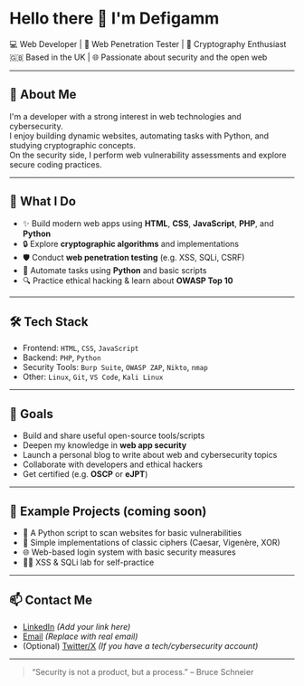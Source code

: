 # Hello there 👋 I'm Defigamm

💻 Web Developer | 🧪 Web Penetration Tester | 🔐 Cryptography Enthusiast  
🇬🇧 Based in the UK | 🌐 Passionate about security and the open web

---

## 🧠 About Me

I'm a developer with a strong interest in web technologies and cybersecurity.  
I enjoy building dynamic websites, automating tasks with Python, and studying cryptographic concepts.  
On the security side, I perform web vulnerability assessments and explore secure coding practices.

---

## 💼 What I Do

- ✨ Build modern web apps using **HTML**, **CSS**, **JavaScript**, **PHP**, and **Python**
- 🔒 Explore **cryptographic algorithms** and implementations
- 🛡️ Conduct **web penetration testing** (e.g. XSS, SQLi, CSRF)
- 🧰 Automate tasks using **Python** and basic scripts
- 🔍 Practice ethical hacking & learn about **OWASP Top 10**

---

## 🛠️ Tech Stack

- Frontend: `HTML`, `CSS`, `JavaScript`
- Backend: `PHP`, `Python`
- Security Tools: `Burp Suite`, `OWASP ZAP`, `Nikto`, `nmap`
- Other: `Linux`, `Git`, `VS Code`, `Kali Linux`

---

## 🎯 Goals

- Build and share useful open-source tools/scripts
- Deepen my knowledge in **web app security**
- Launch a personal blog to write about web and cybersecurity topics
- Collaborate with developers and ethical hackers
- Get certified (e.g. **OSCP** or **eJPT**)

---

## 📂 Example Projects (coming soon)

- 🧪 A Python script to scan websites for basic vulnerabilities  
- 🔐 Simple implementations of classic ciphers (Caesar, Vigenère, XOR)  
- 🌐 Web-based login system with basic security measures  
- 🕵️‍♂️ XSS & SQLi lab for self-practice

---

## 📫 Contact Me

- [LinkedIn](https://www.linkedin.com) *(Add your link here)*  
- [Email](mailto:your-email@example.com) *(Replace with real email)*  
- (Optional) [Twitter/X](https://twitter.com) *(If you have a tech/cybersecurity account)*

---

> “Security is not a product, but a process.” – Bruce Schneier
